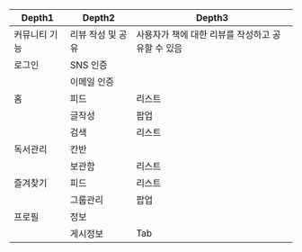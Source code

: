 
| Depth1 | Depth2 | Depth3 |
| --- | --- | --- |
| 커뮤니티 기능 | 리뷰 작성 및 공유 | 사용자가 책에 대한 리뷰를 작성하고 공유할 수 있음 |
| 로그인 | SNS 인증	|  |
| | 이메일 인증	|  |
| 홈 | 피드	| 리스트 |
| | 글작성	| 팝업 |
| | 검색	| 리스트 |
| 독서관리 | 칸반	|  |
| | 보관함	| 리스트 |
| 즐겨찾기 | 피드	| 리스트 |
| | 그룹관리	| 팝업 |
| 프로필 | 정보	|  |
| | 게시정보	| Tab |
